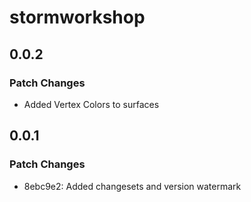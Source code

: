 # stormworkshop

## 0.0.2

### Patch Changes

- Added Vertex Colors to surfaces

## 0.0.1

### Patch Changes

- 8ebc9e2: Added changesets and version watermark
